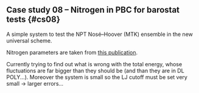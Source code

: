 ## Case study 08 – Nitrogen in PBC for barostat tests {#cs08}

A simple system to test the NPT Nosé–Hoover (MTK) ensemble in the new universal scheme.

Nitrogen parameters are taken from [this publication](https://www.researchgate.net/publication/257635210_Short-Time_Oxidation_Behavior_of_Low-Carbon_Low-Silicon_Steel_in_Air_at_850-1180_C_II_Linear_to_Parabolic_Transition_Determined_Using_Existing_Gas-Phase_Transport_and_Solid-Phase_Diffusion_Theories).

Currently trying to find out what is wrong with the total energy, whose fluctuations are far bigger than they should be (and than they are in DL POLY...).
Moreover the system is small so the LJ cutoff must be set very small → larger errors...